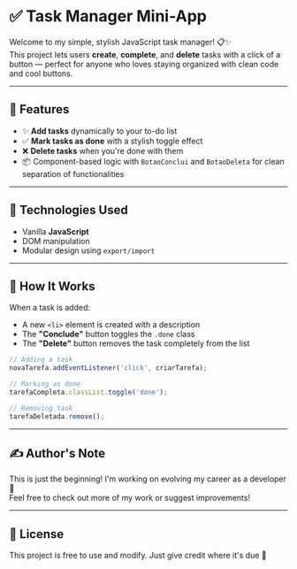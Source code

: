 # ✅ Task Manager Mini-App

Welcome to my simple, stylish JavaScript task manager! 📋✨  
This project lets users **create**, **complete**, and **delete** tasks with a click of a button — perfect for anyone who loves staying organized with clean code and cool buttons.

---

## 🚀 Features

- ✨ **Add tasks** dynamically to your to-do list  
- ✅ **Mark tasks as done** with a stylish toggle effect  
- ❌ **Delete tasks** when you're done with them  
- 📦 Component-based logic with `BotaoConclui` and `BotaoDeleta` for clean separation of functionalities

---

## 🔧 Technologies Used

- Vanilla **JavaScript**
- DOM manipulation
- Modular design using `export/import`

---

## 🧠 How It Works

When a task is added:
- A new `<li>` element is created with a description
- The **"Conclude"** button toggles the `.done` class
- The **"Delete"** button removes the task completely from the list

```js
// Adding a task
novaTarefa.addEventListener('click', criarTarefa);

// Marking as done
tarefaCompleta.classList.toggle('done');

// Removing task
tarefaDeletada.remove();
```

---

## ✍️ Author's Note

This is just the beginning! I'm working on evolving my career as a developer 🚀  
Feel free to check out more of my work or suggest improvements!

---

## 📎 License

This project is free to use and modify. Just give credit where it's due 💙
